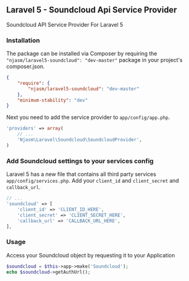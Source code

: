 ## Laravel 5 - Soundcloud Api Service Provider

Soundcloud API Service Provider For Laravel 5

### Installation
The package can be installed via Composer by requiring the ``"njasm/laravel5-soundcloud": "dev-master"`` package in your project's composer.json.

```json
{
    "require": {
        "njasm/laravel5-soundcloud": "dev-master"
    },
    "minimum-stability": "dev"
}
```

Next you need to add the service provider to ``app/config/app.php``.

```php
'providers' => array(
    // ...
    'Njasm\Laravel\Soundcloud\SoundcloudProvider',
)
```

### Add Soundcloud settings to your services config

Laravel 5 has a new file that contains all third party services ``app/config/services.php``.
Add your ``client_id`` and ``client_secret`` and ``callback_url``.

```php
// ...
'soundcloud' => [
	'client_id' => 'CLIENT_ID_HERE',
	'client_secret' => 'CLIENT_SECRET_HERE',
	'callback_url' => 'CALLBACK_URL_HERE',
],
```

### Usage

Access your Soundcloud object by requesting it to your Application

```php
$soundcloud = $this->app->make('Soundcloud');
echo $soundcloud->getAuthUrl();
```

